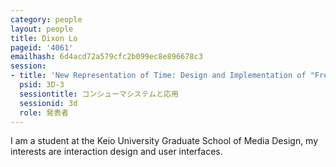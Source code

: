 ```yaml
---
category: people
layout: people
title: Dixon Lo
pageid: '4061'
emailhash: 6d4acd72a579cfc2b099ec8e896678c3
session:
- title: 'New Representation of Time: Design and Implementation of "Free Time"'
  psid: 3D-3
  sessiontitle: コンシューマシステムと応用
  sessionid: 3d
  role: 発表者
---
```

I am a student at the Keio University Graduate School of Media Design, my interests are interaction design and user interfaces. 